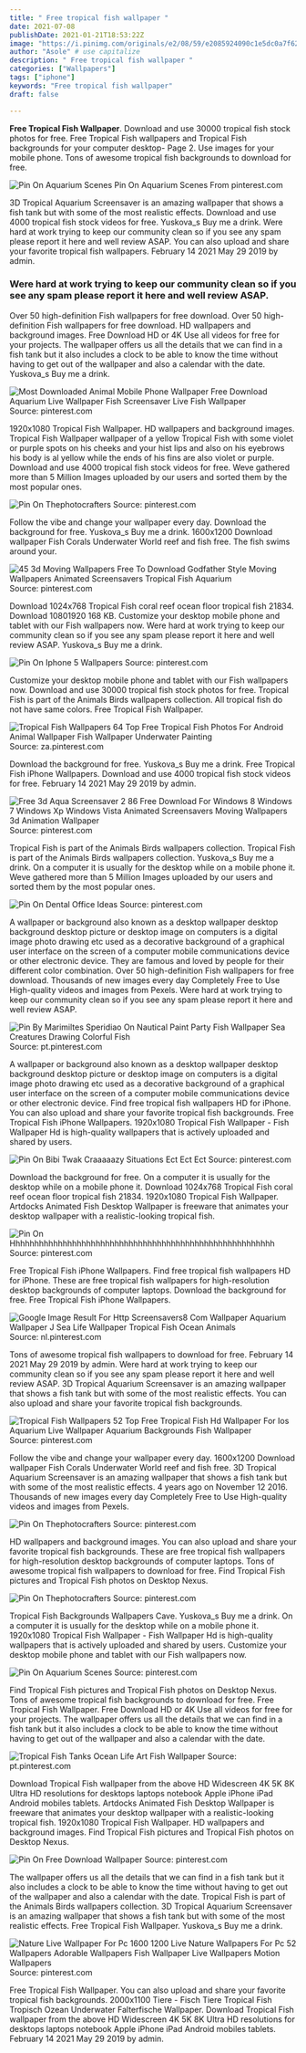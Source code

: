 ```yaml
---
title: " Free tropical fish wallpaper "
date: 2021-07-08
publishDate: 2021-01-21T18:53:22Z
image: "https://i.pinimg.com/originals/e2/08/59/e2085924090c1e5dc0a7f62819a43f13.jpg"
author: "Asole" # use capitalize
description: " Free tropical fish wallpaper "
categories: ["Wallpapers"]
tags: ["iphone"]
keywords: "Free tropical fish wallpaper"
draft: false

---
```



**Free Tropical Fish Wallpaper**. Download and use 30000 tropical fish stock photos for free. Free Tropical Fish wallpapers and Tropical Fish backgrounds for your computer desktop- Page 2. Use images for your mobile phone. Tons of awesome tropical fish backgrounds to download for free.

![Pin On Aquarium Scenes](https://i.pinimg.com/originals/c4/d4/1f/c4d41f8aff0b61319d4440fbca8074a3.png "Pin On Aquarium Scenes")
Pin On Aquarium Scenes From pinterest.com


3D Tropical Aquarium Screensaver is an amazing wallpaper that shows a fish tank but with some of the most realistic effects. Download and use 4000 tropical fish stock videos for free. Yuskova_s Buy me a drink. Were hard at work trying to keep our community clean so if you see any spam please report it here and well review ASAP. You can also upload and share your favorite tropical fish wallpapers. February 14 2021 May 29 2019 by admin.

### Were hard at work trying to keep our community clean so if you see any spam please report it here and well review ASAP.

Over 50 high-definition Fish wallpapers for free download. Over 50 high-definition Fish wallpapers for free download. HD wallpapers and background images. Free Download HD or 4K Use all videos for free for your projects. The wallpaper offers us all the details that we can find in a fish tank but it also includes a clock to be able to know the time without having to get out of the wallpaper and also a calendar with the date. Yuskova_s Buy me a drink.


![Most Downloaded Animal Mobile Phone Wallpaper Free Download Aquarium Live Wallpaper Fish Screensaver Live Fish Wallpaper](https://i.pinimg.com/originals/30/0e/71/300e71b06a104b6f58dd590bbd388f5e.gif "Most Downloaded Animal Mobile Phone Wallpaper Free Download Aquarium Live Wallpaper Fish Screensaver Live Fish Wallpaper")
Source: pinterest.com

1920x1080 Tropical Fish Wallpaper. HD wallpapers and background images. Tropical Fish Wallpaper wallpaper of a yellow Tropical Fish with some violet or purple spots on his cheeks and your hist lips and also on his eyebrows his body is al yellow while the ends of his fins are also violet or purple. Download and use 4000 tropical fish stock videos for free. Weve gathered more than 5 Million Images uploaded by our users and sorted them by the most popular ones.

![Pin On Thephotocrafters](https://i.pinimg.com/originals/a6/a2/b4/a6a2b4c9e67ec78c6f4df8e2bd6eac00.jpg "Pin On Thephotocrafters")
Source: pinterest.com

Follow the vibe and change your wallpaper every day. Download the background for free. Yuskova_s Buy me a drink. 1600x1200 Download wallpaper Fish Corals Underwater World reef and fish free. The fish swims around your.

![45 3d Moving Wallpapers Free To Download Godfather Style Moving Wallpapers Animated Screensavers Tropical Fish Aquarium](https://i.pinimg.com/originals/ee/08/35/ee08359c4be0f0e5faba1517d7ae80c7.jpg "45 3d Moving Wallpapers Free To Download Godfather Style Moving Wallpapers Animated Screensavers Tropical Fish Aquarium")
Source: pinterest.com

Download 1024x768 Tropical Fish coral reef ocean floor tropical fish 21834. Download 10801920 168 KB. Customize your desktop mobile phone and tablet with our Fish wallpapers now. Were hard at work trying to keep our community clean so if you see any spam please report it here and well review ASAP. Yuskova_s Buy me a drink.

![Pin On Iphone 5 Wallpapers](https://i.pinimg.com/originals/91/b1/aa/91b1aa6deeccc2a3c56ed518da69a3ed.jpg "Pin On Iphone 5 Wallpapers")
Source: pinterest.com

Customize your desktop mobile phone and tablet with our Fish wallpapers now. Download and use 30000 tropical fish stock photos for free. Tropical Fish is part of the Animals Birds wallpapers collection. All tropical fish do not have same colors. Free Tropical Fish Wallpaper.

![Tropical Fish Wallpapers 64 Top Free Tropical Fish Photos For Android Animal Wallpaper Fish Wallpaper Underwater Painting](https://i.pinimg.com/originals/96/11/dd/9611dd595707c5ef126ecc1f5f3a57d3.jpg "Tropical Fish Wallpapers 64 Top Free Tropical Fish Photos For Android Animal Wallpaper Fish Wallpaper Underwater Painting")
Source: za.pinterest.com

Download the background for free. Yuskova_s Buy me a drink. Free Tropical Fish iPhone Wallpapers. Download and use 4000 tropical fish stock videos for free. February 14 2021 May 29 2019 by admin.

![Free 3d Aqua Screensaver 2 86 Free Download For Windows 8 Windows 7 Windows Xp Windows Vista Animated Screensavers Moving Wallpapers 3d Animation Wallpaper](https://i.pinimg.com/originals/72/7c/00/727c006466e380690aeaaea92e3dfe44.jpg "Free 3d Aqua Screensaver 2 86 Free Download For Windows 8 Windows 7 Windows Xp Windows Vista Animated Screensavers Moving Wallpapers 3d Animation Wallpaper")
Source: pinterest.com

Tropical Fish is part of the Animals Birds wallpapers collection. Tropical Fish is part of the Animals Birds wallpapers collection. Yuskova_s Buy me a drink. On a computer it is usually for the desktop while on a mobile phone it. Weve gathered more than 5 Million Images uploaded by our users and sorted them by the most popular ones.

![Pin On Dental Office Ideas](https://i.pinimg.com/originals/41/30/00/413000c424e8c9c66bd87ce6d8210435.jpg "Pin On Dental Office Ideas")
Source: pinterest.com

A wallpaper or background also known as a desktop wallpaper desktop background desktop picture or desktop image on computers is a digital image photo drawing etc used as a decorative background of a graphical user interface on the screen of a computer mobile communications device or other electronic device. They are famous and loved by people for their different color combination. Over 50 high-definition Fish wallpapers for free download. Thousands of new images every day Completely Free to Use High-quality videos and images from Pexels. Were hard at work trying to keep our community clean so if you see any spam please report it here and well review ASAP.

![Pin By Marimiltes Speridiao On Nautical Paint Party Fish Wallpaper Sea Creatures Drawing Colorful Fish](https://i.pinimg.com/originals/54/e2/9b/54e29be12c43d4555a68fc9622a8b65d.gif "Pin By Marimiltes Speridiao On Nautical Paint Party Fish Wallpaper Sea Creatures Drawing Colorful Fish")
Source: pt.pinterest.com

A wallpaper or background also known as a desktop wallpaper desktop background desktop picture or desktop image on computers is a digital image photo drawing etc used as a decorative background of a graphical user interface on the screen of a computer mobile communications device or other electronic device. Find free tropical fish wallpapers HD for iPhone. You can also upload and share your favorite tropical fish backgrounds. Free Tropical Fish iPhone Wallpapers. 1920x1080 Tropical Fish Wallpaper - Fish Wallpaper Hd is high-quality wallpapers that is actively uploaded and shared by users.

![Pin On Bibi Twak Craaaaazy Situations Ect Ect Ect](https://i.pinimg.com/originals/3f/7d/51/3f7d512193cc7805c947598f50edfe4b.jpg "Pin On Bibi Twak Craaaaazy Situations Ect Ect Ect")
Source: pinterest.com

Download the background for free. On a computer it is usually for the desktop while on a mobile phone it. Download 1024x768 Tropical Fish coral reef ocean floor tropical fish 21834. 1920x1080 Tropical Fish Wallpaper. Artdocks Animated Fish Desktop Wallpaper is freeware that animates your desktop wallpaper with a realistic-looking tropical fish.

![Pin On Hhhhhhhhhhhhhhhhhhhhhhhhhhhhhhhhhhhhhhhhhhhhhhhhhhhhhhhh](https://i.pinimg.com/originals/6e/2f/67/6e2f6777a7b51a28a46d98205e1ffc2b.jpg "Pin On Hhhhhhhhhhhhhhhhhhhhhhhhhhhhhhhhhhhhhhhhhhhhhhhhhhhhhhhh")
Source: pinterest.com

Free Tropical Fish iPhone Wallpapers. Find free tropical fish wallpapers HD for iPhone. These are free tropical fish wallpapers for high-resolution desktop backgrounds of computer laptops. Download the background for free. Free Tropical Fish iPhone Wallpapers.

![Google Image Result For Http Screensavers8 Com Wallpaper Aquarium Wallpaper J Sea Life Wallpaper Tropical Fish Ocean Animals](https://i.pinimg.com/originals/cf/f3/6f/cff36f1a51cb0602dacf40a976c61f10.jpg "Google Image Result For Http Screensavers8 Com Wallpaper Aquarium Wallpaper J Sea Life Wallpaper Tropical Fish Ocean Animals")
Source: nl.pinterest.com

Tons of awesome tropical fish wallpapers to download for free. February 14 2021 May 29 2019 by admin. Were hard at work trying to keep our community clean so if you see any spam please report it here and well review ASAP. 3D Tropical Aquarium Screensaver is an amazing wallpaper that shows a fish tank but with some of the most realistic effects. You can also upload and share your favorite tropical fish backgrounds.

![Tropical Fish Wallpapers 52 Top Free Tropical Fish Hd Wallpaper For Ios Aquarium Live Wallpaper Aquarium Backgrounds Fish Wallpaper](https://i.pinimg.com/originals/a0/7e/84/a07e84c4c51817d8a270a2b04fd65fef.jpg "Tropical Fish Wallpapers 52 Top Free Tropical Fish Hd Wallpaper For Ios Aquarium Live Wallpaper Aquarium Backgrounds Fish Wallpaper")
Source: pinterest.com

Follow the vibe and change your wallpaper every day. 1600x1200 Download wallpaper Fish Corals Underwater World reef and fish free. 3D Tropical Aquarium Screensaver is an amazing wallpaper that shows a fish tank but with some of the most realistic effects. 4 years ago on November 12 2016. Thousands of new images every day Completely Free to Use High-quality videos and images from Pexels.

![Pin On Thephotocrafters](https://i.pinimg.com/originals/0e/24/1d/0e241d649f088c2a98fa9caddd5ac235.jpg "Pin On Thephotocrafters")
Source: pinterest.com

HD wallpapers and background images. You can also upload and share your favorite tropical fish backgrounds. These are free tropical fish wallpapers for high-resolution desktop backgrounds of computer laptops. Tons of awesome tropical fish wallpapers to download for free. Find Tropical Fish pictures and Tropical Fish photos on Desktop Nexus.

![Pin On Thephotocrafters](https://i.pinimg.com/originals/26/1d/b3/261db3cf11d508969968edc3fb57b0bb.jpg "Pin On Thephotocrafters")
Source: pinterest.com

Tropical Fish Backgrounds Wallpapers Cave. Yuskova_s Buy me a drink. On a computer it is usually for the desktop while on a mobile phone it. 1920x1080 Tropical Fish Wallpaper - Fish Wallpaper Hd is high-quality wallpapers that is actively uploaded and shared by users. Customize your desktop mobile phone and tablet with our Fish wallpapers now.

![Pin On Aquarium Scenes](https://i.pinimg.com/originals/c4/d4/1f/c4d41f8aff0b61319d4440fbca8074a3.png "Pin On Aquarium Scenes")
Source: pinterest.com

Find Tropical Fish pictures and Tropical Fish photos on Desktop Nexus. Tons of awesome tropical fish backgrounds to download for free. Free Tropical Fish Wallpaper. Free Download HD or 4K Use all videos for free for your projects. The wallpaper offers us all the details that we can find in a fish tank but it also includes a clock to be able to know the time without having to get out of the wallpaper and also a calendar with the date.

![Tropical Fish Tanks Ocean Life Art Fish Wallpaper](https://i.pinimg.com/originals/9c/b3/49/9cb349ffe8624ea1e99f2051b89f0a9a.jpg "Tropical Fish Tanks Ocean Life Art Fish Wallpaper")
Source: pt.pinterest.com

Download Tropical Fish wallpaper from the above HD Widescreen 4K 5K 8K Ultra HD resolutions for desktops laptops notebook Apple iPhone iPad Android mobiles tablets. Artdocks Animated Fish Desktop Wallpaper is freeware that animates your desktop wallpaper with a realistic-looking tropical fish. 1920x1080 Tropical Fish Wallpaper. HD wallpapers and background images. Find Tropical Fish pictures and Tropical Fish photos on Desktop Nexus.

![Pin On Free Download Wallpaper](https://i.pinimg.com/originals/2d/48/85/2d48852b5bc6bc34948c78c8c2a8b9b3.jpg "Pin On Free Download Wallpaper")
Source: pinterest.com

The wallpaper offers us all the details that we can find in a fish tank but it also includes a clock to be able to know the time without having to get out of the wallpaper and also a calendar with the date. Tropical Fish is part of the Animals Birds wallpapers collection. 3D Tropical Aquarium Screensaver is an amazing wallpaper that shows a fish tank but with some of the most realistic effects. Free Tropical Fish Wallpaper. Yuskova_s Buy me a drink.

![Nature Live Wallpaper For Pc 1600 1200 Live Nature Wallpapers For Pc 52 Wallpapers Adorable Wallpapers Fish Wallpaper Live Wallpapers Motion Wallpapers](https://i.pinimg.com/originals/e2/08/59/e2085924090c1e5dc0a7f62819a43f13.jpg "Nature Live Wallpaper For Pc 1600 1200 Live Nature Wallpapers For Pc 52 Wallpapers Adorable Wallpapers Fish Wallpaper Live Wallpapers Motion Wallpapers")
Source: pinterest.com

Free Tropical Fish Wallpaper. You can also upload and share your favorite tropical fish backgrounds. 2000x1100 Tiere - Fisch Tiere Tropical Fish Tropisch Ozean Underwater Falterfische Wallpaper. Download Tropical Fish wallpaper from the above HD Widescreen 4K 5K 8K Ultra HD resolutions for desktops laptops notebook Apple iPhone iPad Android mobiles tablets. February 14 2021 May 29 2019 by admin.

